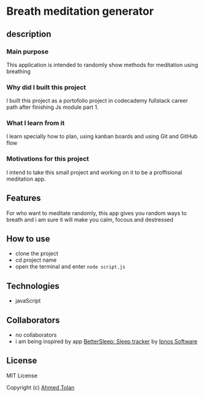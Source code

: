# Breath meditation generator

## description

### Main purpose

This application is intended to randomly show methods for meditation using breathing

### Why did I built this project

I built this project as a portofolio project in codecademy fullstack career path after finishing Js module part 1.

### What I learn from it

I learn specially how to plan, using kanban boards and using Git and GitHub flow

### Motivations for this project

I intend to take this small project and working on it to be a proffisional meditation app.

## Features

For who want to meditate randomly, this app gives you random ways to breath and i am sure it will make you calm, focous and destressed

## How to use

- clone the project
- cd project name
- open the terminal and enter `node script.js`

## Technologies

- javaScript

## Collaborators

- no collaborators
- i am being inspired by app [BetterSleep: Sleep tracker](https://play.google.com/store/apps/details?id=ipnossoft.rma.free&hl=en_US&gl=US) by [Ipnos Software](https://play.google.com/store/apps/dev?id=8256206686213875429)

## License

MIT License

Copyright (c) [Ahmed Tolan](https://github.com/ahmedtolan2019)
